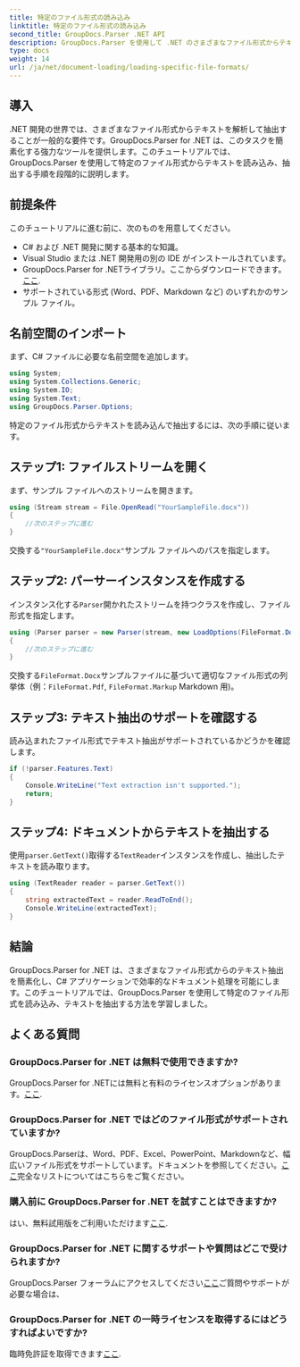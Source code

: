 ```yaml
---
title: 特定のファイル形式の読み込み
linktitle: 特定のファイル形式の読み込み
second_title: GroupDocs.Parser .NET API
description: GroupDocs.Parser を使用して .NET のさまざまなファイル形式からテキストを抽出する方法を学習します。効率的なドキュメント処理のためのステップバイステップのチュートリアルです。
type: docs
weight: 14
url: /ja/net/document-loading/loading-specific-file-formats/
---
```

## 導入
.NET 開発の世界では、さまざまなファイル形式からテキストを解析して抽出することが一般的な要件です。GroupDocs.Parser for .NET は、このタスクを簡素化する強力なツールを提供します。このチュートリアルでは、GroupDocs.Parser を使用して特定のファイル形式からテキストを読み込み、抽出する手順を段階的に説明します。
## 前提条件
このチュートリアルに進む前に、次のものを用意してください。
- C# および .NET 開発に関する基本的な知識。
- Visual Studio または .NET 開発用の別の IDE がインストールされています。
-  GroupDocs.Parser for .NETライブラリ。ここからダウンロードできます。[ここ](https://releases.groupdocs.com/parser/net/).
- サポートされている形式 (Word、PDF、Markdown など) のいずれかのサンプル ファイル。

## 名前空間のインポート
まず、C# ファイルに必要な名前空間を追加します。
```csharp
using System;
using System.Collections.Generic;
using System.IO;
using System.Text;
using GroupDocs.Parser.Options;
```

特定のファイル形式からテキストを読み込んで抽出するには、次の手順に従います。
## ステップ1: ファイルストリームを開く
まず、サンプル ファイルへのストリームを開きます。
```csharp
using (Stream stream = File.OpenRead("YourSampleFile.docx"))
{
    //次のステップに進む
}
```
交換する`"YourSampleFile.docx"`サンプル ファイルへのパスを指定します。
## ステップ2: パーサーインスタンスを作成する
インスタンス化する`Parser`開かれたストリームを持つクラスを作成し、ファイル形式を指定します。
```csharp
using (Parser parser = new Parser(stream, new LoadOptions(FileFormat.Docx)))
{
    //次のステップに進む
}
```
交換する`FileFormat.Docx`サンプルファイルに基づいて適切なファイル形式の列挙体（例：`FileFormat.Pdf`, `FileFormat.Markup` Markdown 用)。
## ステップ3: テキスト抽出のサポートを確認する
読み込まれたファイル形式でテキスト抽出がサポートされているかどうかを確認します。
```csharp
if (!parser.Features.Text)
{
    Console.WriteLine("Text extraction isn't supported.");
    return;
}
```
## ステップ4: ドキュメントからテキストを抽出する
使用`parser.GetText()`取得する`TextReader`インスタンスを作成し、抽出したテキストを読み取ります。
```csharp
using (TextReader reader = parser.GetText())
{
    string extractedText = reader.ReadToEnd();
    Console.WriteLine(extractedText);
}
```

## 結論
GroupDocs.Parser for .NET は、さまざまなファイル形式からのテキスト抽出を簡素化し、C# アプリケーションで効率的なドキュメント処理を可能にします。このチュートリアルでは、GroupDocs.Parser を使用して特定のファイル形式を読み込み、テキストを抽出する方法を学習しました。

## よくある質問
### GroupDocs.Parser for .NET は無料で使用できますか?
GroupDocs.Parser for .NETには無料と有料のライセンスオプションがあります。[ここ](https://purchase.groupdocs.com/buy).
### GroupDocs.Parser for .NET ではどのファイル形式がサポートされていますか?
 GroupDocs.Parserは、Word、PDF、Excel、PowerPoint、Markdownなど、幅広いファイル形式をサポートしています。ドキュメントを参照してください。[ここ](https://reference.groupdocs.com/parser/net/)完全なリストについてはこちらをご覧ください。
### 購入前に GroupDocs.Parser for .NET を試すことはできますか?
はい、無料試用版をご利用いただけます[ここ](https://releases.groupdocs.com/).
### GroupDocs.Parser for .NET に関するサポートや質問はどこで受けられますか?
 GroupDocs.Parser フォーラムにアクセスしてください[ここ](https://forum.groupdocs.com/c/parser/17)ご質問やサポートが必要な場合は、
### GroupDocs.Parser for .NET の一時ライセンスを取得するにはどうすればよいですか?
臨時免許証を取得できます[ここ](https://purchase.groupdocs.com/temporary-license/).